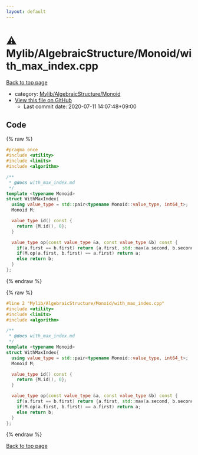 ```yaml
---
layout: default
---
```


<!-- mathjax config similar to math.stackexchange -->
<script type="text/javascript" async
  src="https://cdnjs.cloudflare.com/ajax/libs/mathjax/2.7.5/MathJax.js?config=TeX-MML-AM_CHTML">
</script>
<script type="text/x-mathjax-config">
  MathJax.Hub.Config({
    TeX: { equationNumbers: { autoNumber: "AMS" }},
    tex2jax: {
      inlineMath: [ ['$','$'] ],
      processEscapes: true
    },
    "HTML-CSS": { matchFontHeight: false },
    displayAlign: "left",
    displayIndent: "2em"
  });
</script>

<script type="text/javascript" src="https://cdnjs.cloudflare.com/ajax/libs/jquery/3.4.1/jquery.min.js"></script>
<script src="https://cdn.jsdelivr.net/npm/jquery-balloon-js@1.1.2/jquery.balloon.min.js" integrity="sha256-ZEYs9VrgAeNuPvs15E39OsyOJaIkXEEt10fzxJ20+2I=" crossorigin="anonymous"></script>
<script type="text/javascript" src="../../../../assets/js/copy-button.js"></script>
<link rel="stylesheet" href="../../../../assets/css/copy-button.css" />


# :warning: Mylib/AlgebraicStructure/Monoid/with_max_index.cpp

<a href="../../../../index.html">Back to top page</a>

* category: <a href="../../../../index.html#b9ce8b1117f3871719e4d3859e7574c9">Mylib/AlgebraicStructure/Monoid</a>
* <a href="{{ site.github.repository_url }}/blob/master/Mylib/AlgebraicStructure/Monoid/with_max_index.cpp">View this file on GitHub</a>
    - Last commit date: 2020-07-11 14:07:48+09:00




## Code

<a id="unbundled"></a>
{% raw %}
```cpp
#pragma once
#include <utility>
#include <limits>
#include <algorithm>

/**
 * @docs with_max_index.md
 */
template <typename Monoid>
struct WithMaxIndex{
  using value_type = std::pair<typename Monoid::value_type, int64_t>;
  Monoid M;

  value_type id() const {
    return {M.id(), 0};
  }

  value_type op(const value_type &a, const value_type &b) const {
    if(a.first == b.first) return {a.first, std::max(a.second, b.second)};
    if(M.op(a.first, b.first) == a.first) return a;
    else return b;
  }
};

```
{% endraw %}

<a id="bundled"></a>
{% raw %}
```cpp
#line 2 "Mylib/AlgebraicStructure/Monoid/with_max_index.cpp"
#include <utility>
#include <limits>
#include <algorithm>

/**
 * @docs with_max_index.md
 */
template <typename Monoid>
struct WithMaxIndex{
  using value_type = std::pair<typename Monoid::value_type, int64_t>;
  Monoid M;

  value_type id() const {
    return {M.id(), 0};
  }

  value_type op(const value_type &a, const value_type &b) const {
    if(a.first == b.first) return {a.first, std::max(a.second, b.second)};
    if(M.op(a.first, b.first) == a.first) return a;
    else return b;
  }
};

```
{% endraw %}

<a href="../../../../index.html">Back to top page</a>

